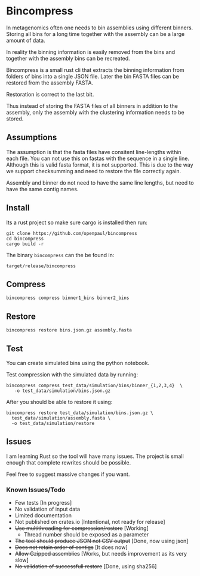 # Bincompress

In metagenomics often one needs to bin assemblies using different binners.
Storing all bins for a long time together with the assembly can 
be a large amount of data.

In reality the binning information is easily removed from the bins and
together with the assembly bins can be recreated.

Bincompress is a small rust cli that extracts the binning information
from folders of bins
into a single JSON file. Later the bin FASTA files can be
restored from the assembly FASTA.

Restoration is correct to the last bit.

Thus instead of storing the FASTA files of all binners in addition to the assembly, 
only the assembly with the clustering information needs to be stored.


## Assumptions

The assumption is that the fasta files have consitent line-lengths within each file.
You can not use this on fastas with the sequence in a single line. Although this
is valid fasta format, it is not supported. 
This is due to the way we support checksumming and need to restore the file
correctly again.


Assembly and binner do not need to have the same line lengths, but need
to have the same contig names.


## Install

Its a rust project so make sure cargo is installed then run:

```
git clone https://github.com/openpaul/bincompress
cd bincompress
cargo build -r
```

The binary `bincompress` can the be found in:

`target/release/bincompress`


## Compress
```
bincompress compress binner1_bins binner2_bins
```

## Restore 
```
bincompress restore bins.json.gz assembly.fasta 
```


## Test

You can create simulated bins using the python notebook. 

Test compression with the simulated data by running:

```
bincompress compress test_data/simulation/bins/binner_{1,2,3,4}  \
   -o test_data/simulation/bins.json.gz
```
After you should be able to restore it using:

```
bincompress restore test_data/simulation/bins.json.gz \
  test_data/simulation/assembly.fasta \
  -o test_data/simulation/restore
```


## Issues

I am learning Rust so the tool will have many issues. 
The project is small enough that complete rewrites should be possible.

Feel free to suggest massive changes if you want.

### Known Issues/Todo
- Few tests [In progress]
- No validation of input data
- Limited documentation
- Not published on crates.io [Intentional, not ready for release]
- ~~Use multithreading for compression/restore~~ [Working]
  - Thread number should be exposed as a parameter
- ~~The tool should produce JSON not CSV output~~ [Done, now using json]
- ~~Does not retain order of contigs~~ [It does now]
- ~~Allow Gzipped assemblies~~ [Works, but needs improvement as its very slow]
- ~~No validation of successfull restore~~ [Done, using sha256]
